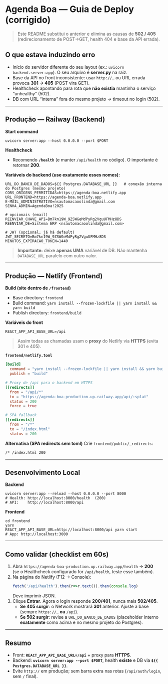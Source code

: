 # Agenda Boa — Guia de Deploy (corrigido)

> Este README substitui o anterior e elimina as causas de **502 / 405** (redirecionamento de POST→GET, health 404 e base da API errada).

## O que estava induzindo erro
- Início do servidor diferente do seu layout (ex.: `uvicorn backend.server:app`). O seu arquivo é **server.py** na raiz.
- Base da API no front inconsistente: usar `http://…` ou URL errada provoca **301 → 405** (POST vira GET).
- Healthcheck apontando para rota que **não existia** mantinha o serviço “unhealthy” (502).
- DB com URL “interna” fora do mesmo projeto → timeout no login (502).

---

## Produção — Railway (Backend)

**Start command**
```
uvicorn server:app --host 0.0.0.0 --port $PORT
```

**Healthcheck**
- Recomendo **`/health`** (e manter `/api/health` no código). O importante é retornar **200**.

**Variáveis do backend (use exatamente esses nomes):**
```
URL_DO_BANCO_DE_DADOS=${{ Postgres.DATABASE_URL }}   # conexão interna do Postgres (mesmo projeto)
CORS_ORIGENS_PERMITIDAS=https://agenda-boa.netlify.app
URL_FRONTEND=https://agenda-boa.netlify.app
E-MAIL_ADMINISTRATIVO=nsautomacaoolinda@gmail.com
SENHA_ADMIN=AgendaBoa!2025

# opcionais (email)
REENVIAR_CHAVE_API=Bm7kn19W_9ZSWGeMdPyRg2VguUFMHz8DS
REENVIAR_DE=Sistema ERP <nsautomacaoolinda@gmail.com>

# JWT (opcional; já há default)
JWT_SECRETO=Bm7kn19W_9ZSWGeMdPyRg2VguUFMHz8DS
MINUTOS_EXPIRACAO_TOKEN=1440
```

> **Importante:** deixe **apenas UMA** variável de DB. Não mantenha `DATABASE_URL` paralelo com outro valor.

---

## Produção — Netlify (Frontend)

**Build (site dentro de `/frontend`)**
- Base directory: `frontend`
- Build command: `yarn install --frozen-lockfile || yarn install && yarn build`
- Publish directory: `frontend/build`

**Variáveis do front**
```
REACT_APP_API_BASE_URL=/api
```
> Assim todas as chamadas usam o **proxy** do Netlify via **HTTPS** (evita 301 e 405).

**`frontend/netlify.toml`**
```toml
[build]
  command = "yarn install --frozen-lockfile || yarn install && yarn build"
  publish = "build"

# Proxy de /api para o backend em HTTPS
[[redirects]]
  from = "/api/*"
  to = "https://agenda-boa-production.up.railway.app/api/:splat"
  status = 200
  force = true

# SPA fallback
[[redirects]]
  from = "/*"
  to = "/index.html"
  status = 200
```

**Alternativa (SPA redirects sem toml)**
Crie `frontend/public/_redirects`:
```
/* /index.html 200
```

---

## Desenvolvimento Local

**Backend**
```
uvicorn server:app --reload --host 0.0.0.0 --port 8000
# Health: http://localhost:8000/health  (200)
# API:    http://localhost:8000/api
```

**Frontend**
```
cd frontend
yarn
REACT_APP_API_BASE_URL=http://localhost:8000/api yarn start
# App: http://localhost:3000
```

---

## Como validar (checklist em 60s)
1. Abra `https://agenda-boa-production.up.railway.app/health` → **200**  
   (se o Healthcheck configurado for `/api/health`, teste esse também).  
2. Na página do Netlify (F12 → Console):
   ```js
   fetch('/api/health').then(r=>r.text()).then(console.log)
   ```
   Deve imprimir JSON.  
3. Clique **Entrar**. Agora o login responde **200/401**, nunca mais **502/405**.  
   - **Se 405 surgir**: o Network mostrará **301** anterior. Ajuste a base (sempre `https://…` **ou** `/api`).  
   - **Se 502 surgir**: revise a `URL_DO_BANCO_DE_DADOS` (placeholder interno **exatamente** como acima e no mesmo projeto do Postgres).

---

## Resumo
- Front: **`REACT_APP_API_BASE_URL=/api`** + proxy para **HTTPS**.
- Backend: **`uvicorn server:app --port $PORT`**, health **existe** e DB via **`${{ Postgres.DATABASE_URL }}`**.
- Evite `http://` em produção; sem barra extra nas rotas (`/api/auth/login`, sem `/` final).
